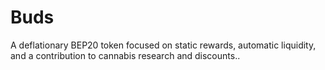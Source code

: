 # Buds
A deflationary BEP20 token focused on static rewards, automatic liquidity, and a contribution to cannabis research and discounts..
